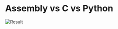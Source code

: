 # Assembly vs C vs Python
![Result](https://assets.digitalocean.com/articles/alligator/boo.svg "a title")
